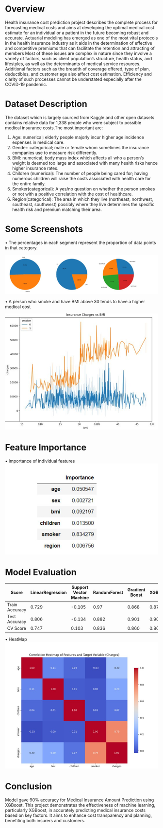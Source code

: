 # Overview
Health insurance cost prediction project describes the complete process for forecasting 
medical costs and aims at developing the optimal medical cost estimate for an individual or a patient in the future 
becoming robust and accurate. Actuarial modeling has emerged as one of the most vital protocols in the health 
insurance industry as it aids in the determination of effective and competitive premiums that can facilitate the 
retention and attracting of members Most of these issues are complex in nature since they involve a variety of 
factors, such as client population’s structure, health status, and lifestyles, as well as the determinants of medical 
service resources. Additional factors such as the breadth of coverage offered, type of plan, deductibles, and 
customer age also affect cost estimation. Efficiency and clarity of such processes cannot be understated especially 
after the COVID-19 pandemic.
# Dataset Description
The dataset which is largely sourced from Kaggle and other open datasets contains relative data for 1,338 people who were subject to possible medical insurance costs.The most important are: 
1. Age: numerical; elderly people majorly incur higher age incidence expenses in medical care. 
2. Gender: categorical; male or female whom sometimes the insurance companies use to measure risk differently. 
3. BMI: numerical; body mass index which affects all who a person’s weight is deemed too large and associated with many health risks hence higher insurance rates. 
4. Children (numerical): The number of people being cared for; having numerous children will raise the costs associated with health care for the entire family. 
5. Smoker(categorical): A yes/no question on whether the person smokes or not with a positive correlation with the cost of healthcare. 
6. Region(categorical): The area in which they live (northeast, northwest, southeast, southwest) possibly where they live determines the specific health risk and premium matching their area.
# Some Screenshots

• The percentages in each segment represent the proportion of data points in that category. <br>

![image](outputs/photo_2025-02-27_16-25-44.jpg)

• A person who smoke and have BMI above 30 tends to have a higher medical cost <br>

![image](outputs/photo_2025-02-27_16-25-30.jpg)


# Feature Importance

• Importance of individual features <br>
![image](outputs/photo_2025-02-27_16-40-59.jpg)




# Model Evaluation



| Score | LinearRegression | Support Vector Machine | RandomForest | Gradient Boost| XGBoost|
| ----------- | ----------- | ----------- | ----------- | ----------- | ----------- |
| Train Accuracy | 0.729 | -0.105 | 0.97 | 0.868 |0.870 |
| Test Accuracy | 0.806 | -0.134 | 0.882 | 0.901 | 0.904 |
| CV Score | 0.747 | 0.103 | 0.836 | 0.860 | 0.860 |

• HeatMap
![image](outputs/photo_2025-02-27_16-25-50.jpg)

# Conclusion
Model gave 90% accuracy for Medical Insurance Amount Prediction using XGBoost. This project demonstrates the effectiveness of machine learning, particularly XGBoost, in accurately predicting medical insurance costs based on key factors. It aims to enhance cost transparency and planning, benefiting both insurers and customers.
